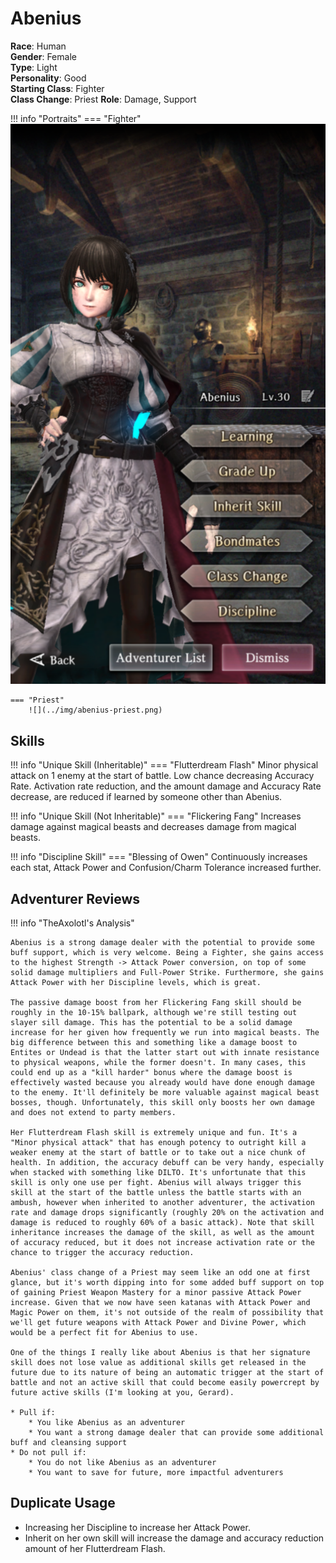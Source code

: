 # Abenius

**Race**: Human  
**Gender**: Female  
**Type**: Light  
**Personality**: Good  
**Starting Class**: Fighter  
**Class Change**: Priest 
**Role**: Damage, Support

!!! info "Portraits"
    === "Fighter"
        ![](../img/abenius-fighter.png)

    === "Priest"
        ![](../img/abenius-priest.png)

## Skills

!!! info "Unique Skill (Inheritable)"
    === "Flutterdream Flash"
        Minor physical attack on 1 enemy at the start of battle. Low chance decreasing Accuracy Rate. Activation rate reduction, and the amount damage and Accuracy Rate decrease, are reduced if learned by someone other than Abenius.

!!! info "Unique Skill (Not Inheritable)"
    === "Flickering Fang"
        Increases damage against magical beasts and decreases damage from magical beasts.

!!! info "Discipline Skill"
    === "Blessing of Owen"
        Continuously increases each stat, Attack Power and Confusion/Charm Tolerance increased further.

## Adventurer Reviews

!!! info "TheAxolotl's Analysis"

    Abenius is a strong damage dealer with the potential to provide some buff support, which is very welcome. Being a Fighter, she gains access to the highest Strength -> Attack Power conversion, on top of some solid damage multipliers and Full-Power Strike. Furthermore, she gains Attack Power with her Discipline levels, which is great.

    The passive damage boost from her Flickering Fang skill should be roughly in the 10-15% ballpark, although we're still testing out slayer sill damage. This has the potential to be a solid damage increase for her given how frequently we run into magical beasts. The big difference between this and something like a damage boost to Entites or Undead is that the latter start out with innate resistance to physical weapons, while the former doesn't. In many cases, this could end up as a "kill harder" bonus where the damage boost is effectively wasted because you already would have done enough damage to the enemy. It'll definitely be more valuable against magical beast bosses, though. Unfortunately, this skill only boosts her own damage and does not extend to party members.
    
    Her Flutterdream Flash skill is extremely unique and fun. It's a "Minor physical attack" that has enough potency to outright kill a weaker enemy at the start of battle or to take out a nice chunk of health. In addition, the accuracy debuff can be very handy, especially when stacked with something like DILTO. It's unfortunate that this skill is only one use per fight. Abenius will always trigger this skill at the start of the battle unless the battle starts with an ambush, however when inherited to another adventurer, the activation rate and damage drops significantly (roughly 20% on the activation and damage is reduced to roughly 60% of a basic attack). Note that skill inheritance increases the damage of the skill, as well as the amount of accuracy reduced, but it does not increase activation rate or the chance to trigger the accuracy reduction.

    Abenius' class change of a Priest may seem like an odd one at first glance, but it's worth dipping into for some added buff support on top of gaining Priest Weapon Mastery for a minor passive Attack Power increase. Given that we now have seen katanas with Attack Power and Magic Power on them, it's not outside of the realm of possibility that we'll get future weapons with Attack Power and Divine Power, which would be a perfect fit for Abenius to use.

    One of the things I really like about Abenius is that her signature skill does not lose value as additional skills get released in the future due to its nature of being an automatic trigger at the start of battle and not an active skill that could become easily powercrept by future active skills (I'm looking at you, Gerard).

    * Pull if:
        * You like Abenius as an adventurer
        * You want a strong damage dealer that can provide some additional buff and cleansing support
    * Do not pull if:
        * You do not like Abenius as an adventurer
        * You want to save for future, more impactful adventurers
    
## Duplicate Usage

* Increasing her Discipline to increase her Attack Power.
* Inherit on her own skill will increase the damage and accuracy reduction amount of her Flutterdream Flash.